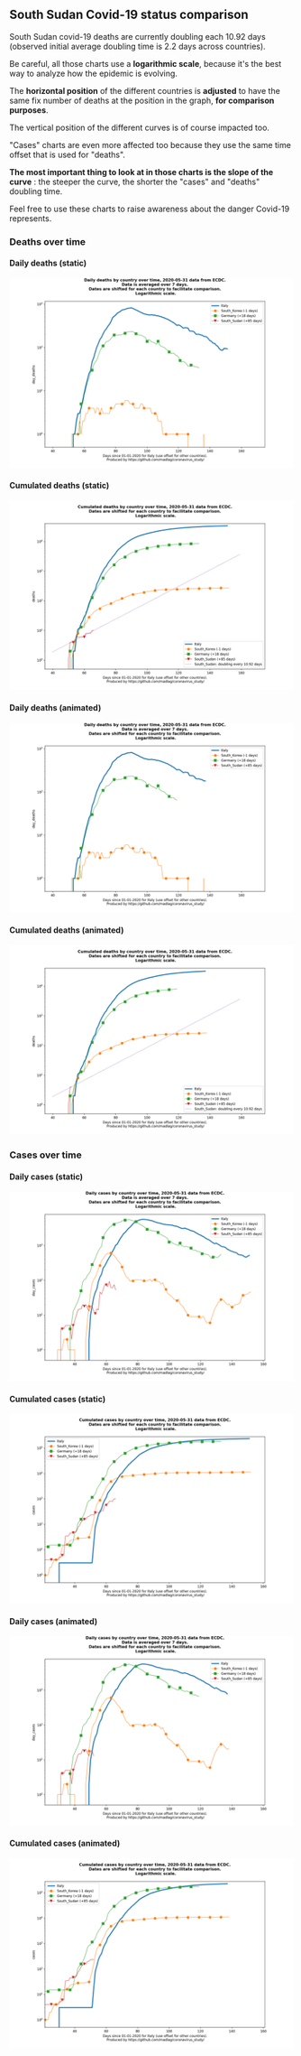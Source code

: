 ## South Sudan Covid-19 status comparison 

South Sudan covid-19 deaths are currently doubling each 10.92 days (observed initial average doubling time is 2.2 days across countries).



Be careful, all those charts use a **logarithmic scale**, because it's the best way to analyze how the epidemic is evolving.
 
The **horizontal position** of the different countries is **adjusted** to have the same fix number of deaths at the position in the graph, **for comparison purposes**.

The vertical position of the different curves is of course impacted too.

"Cases" charts are even more affected too because they use the same time offset that is used for "deaths".

**The most important thing to look at in those charts is the slope of the curve** : the steeper the curve, the shorter the "cases" and "deaths" doubling time.

Feel free to use these charts to raise awareness about the danger Covid-19 represents. 


 
### Deaths over time
 
#### Daily deaths (static)
![South Sudan covid-19 daily deaths static chart](https://raw.githubusercontent.com/madlag/coronavirus_study/master/notebooks/graphs/2020-05-31/countries/South_Sudan/2020-05-31_South_Sudan_day_deaths.png "South Sudan covid-19 day_deaths static chart")   
 
#### Cumulated deaths (static)
![South Sudan covid-19 cumulated deaths static chart](https://raw.githubusercontent.com/madlag/coronavirus_study/master/notebooks/graphs/2020-05-31/countries/South_Sudan/2020-05-31_South_Sudan_deaths.png "South Sudan covid-19 deaths static chart")   
 
#### Daily deaths (animated)
![South Sudan covid-19 daily deaths animated chart](https://raw.githubusercontent.com/madlag/coronavirus_study/master/notebooks/graphs/2020-05-31/countries/South_Sudan/2020-05-31_South_Sudan_day_deaths.gif "South Sudan covid-19 day_deaths animated chart")   
 
#### Cumulated deaths (animated)
![South Sudan covid-19 cumulated deaths animated chart](https://raw.githubusercontent.com/madlag/coronavirus_study/master/notebooks/graphs/2020-05-31/countries/South_Sudan/2020-05-31_South_Sudan_deaths.gif "South Sudan covid-19 deaths animated chart")   

 
### Cases over time
 
#### Daily cases (static)
![South Sudan covid-19 daily cases static chart](https://raw.githubusercontent.com/madlag/coronavirus_study/master/notebooks/graphs/2020-05-31/countries/South_Sudan/2020-05-31_South_Sudan_day_cases.png "South Sudan covid-19 day_cases static chart")   
 
#### Cumulated cases (static)
![South Sudan covid-19 cumulated cases static chart](https://raw.githubusercontent.com/madlag/coronavirus_study/master/notebooks/graphs/2020-05-31/countries/South_Sudan/2020-05-31_South_Sudan_cases.png "South Sudan covid-19 cases static chart")   
 
#### Daily cases (animated)
![South Sudan covid-19 daily cases animated chart](https://raw.githubusercontent.com/madlag/coronavirus_study/master/notebooks/graphs/2020-05-31/countries/South_Sudan/2020-05-31_South_Sudan_day_cases.gif "South Sudan covid-19 day_cases animated chart")   
 
#### Cumulated cases (animated)
![South Sudan covid-19 cumulated cases animated chart](https://raw.githubusercontent.com/madlag/coronavirus_study/master/notebooks/graphs/2020-05-31/countries/South_Sudan/2020-05-31_South_Sudan_cases.gif "South Sudan covid-19 cases animated chart")   

